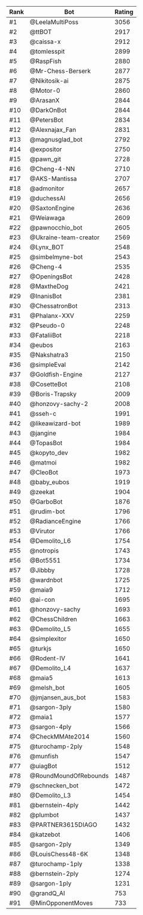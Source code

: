 Rank|Bot|Rating
---|---|---
#1|@LeelaMultiPoss|3056
#2|@ttBOT|2917
#3|@caissa-x|2912
#4|@tomlesspit|2899
#5|@RaspFish|2880
#6|@Mr-Chess-Berserk|2877
#7|@Nikitosik-ai|2875
#8|@Motor-0|2860
#9|@ArasanX|2844
#10|@DarkOnBot|2844
#11|@PetersBot|2834
#12|@Alexnajax_Fan|2831
#13|@magnusglad_bot|2792
#14|@expositor|2750
#15|@pawn_git|2728
#16|@Cheng-4-NN|2710
#17|@AKS-Mantissa|2707
#18|@admonitor|2657
#19|@duchessAI|2656
#20|@SaxtonEngine|2636
#21|@Weiawaga|2609
#22|@pawnocchio_bot|2605
#23|@Ukraine-team-creator|2569
#24|@Lynx_BOT|2548
#25|@simbelmyne-bot|2543
#26|@Cheng-4|2535
#27|@OpeningsBot|2428
#28|@MaxtheDog|2421
#29|@InanisBot|2381
#30|@ChessatronBot|2313
#31|@Phalanx-XXV|2259
#32|@Pseudo-0|2248
#33|@FataliiBot|2218
#34|@eubos|2163
#35|@Nakshatra3|2150
#36|@simpleEval|2142
#37|@Goldfish-Engine|2127
#38|@CosetteBot|2108
#39|@Boris-Trapsky|2009
#40|@honzovy-sachy-2|2008
#41|@sseh-c|1991
#42|@likeawizard-bot|1989
#43|@jangine|1984
#44|@TopasBot|1984
#45|@kopyto_dev|1982
#46|@matmoi|1982
#47|@CleoBot|1973
#48|@baby_eubos|1919
#49|@zeekat|1904
#50|@GarboBot|1876
#51|@rudim-bot|1796
#52|@RadianceEngine|1766
#53|@Virutor|1766
#54|@Demolito_L6|1754
#55|@notropis|1743
#56|@Bot5551|1734
#57|@Jibbby|1728
#58|@wardnbot|1725
#59|@maia9|1712
#60|@ai-con|1695
#61|@honzovy-sachy|1693
#62|@ChessChildren|1663
#63|@Demolito_L5|1655
#64|@simplexitor|1650
#65|@turkjs|1650
#66|@Rodent-IV|1641
#67|@Demolito_L4|1637
#68|@maia5|1613
#69|@melsh_bot|1605
#70|@jmjansen_aus_bot|1583
#71|@sargon-3ply|1580
#72|@maia1|1577
#73|@sargon-4ply|1566
#74|@CheckMMAte2014|1560
#75|@turochamp-2ply|1548
#76|@munfish|1547
#77|@uiagBot|1512
#78|@RoundMoundOfRebounds|1487
#79|@schnecken_bot|1472
#80|@Demolito_L3|1454
#81|@bernstein-4ply|1442
#82|@plumbot|1437
#83|@PARTNER3615DIAGO|1432
#84|@katzebot|1406
#85|@sargon-2ply|1349
#86|@LouisChess48-6K|1348
#87|@turochamp-1ply|1338
#88|@bernstein-2ply|1274
#89|@sargon-1ply|1231
#90|@grandQ_AI|753
#91|@MinOpponentMoves|733
